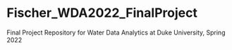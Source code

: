# Fischer_WDA2022_FinalProject
Final Project Repository for Water Data Analytics at Duke University, Spring 2022
